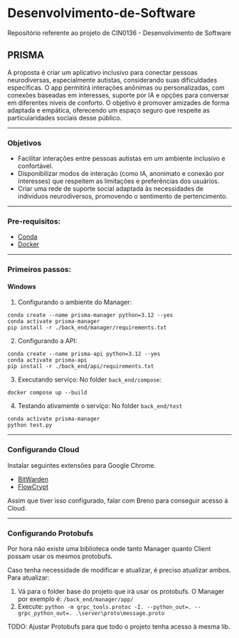 # Desenvolvimento-de-Software
Repositório referente ao projeto de CIN0136 - Desenvolvimento de Software

## PRISMA
A proposta é criar um aplicativo inclusivo para conectar pessoas neurodiversas, especialmente autistas, considerando suas dificuldades específicas. O app permitirá interações anônimas ou personalizadas, com conexões baseadas em interesses, suporte por IA e opções para conversar em diferentes níveis de conforto. O objetivo é promover amizades de forma adaptada e empática, oferecendo um espaço seguro que respeite as particularidades sociais desse público.

---
### Objetivos

- Facilitar interações entre pessoas autistas em um ambiente inclusivo e confortável.
- Disponibilizar modos de interação (como IA, anonimato e conexão por interesses) que respeitem as limitações e preferências dos usuários.
- Criar uma rede de suporte social adaptada às necessidades de indivíduos neurodiversos, promovendo o sentimento de pertencimento.

---
### Pre-requisitos:
- [Conda](https://anaconda.org/anaconda/conda)
- [Docker](https://docs.docker.com/engine/install/)

---
### Primeiros passos:
#### Windows
1. Configurando o ambiente do Manager: 
```
conda create --name prisma-manager python=3.12 --yes
conda activate prisma-manager
pip install -r ./back_end/manager/requirements.txt
```
2. Configurando a API:
```
conda create --name prisma-api python=3.12 --yes
conda activate prisma-api
pip install -r ./back_end/api/requirements.txt
```
3. Executando serviço:
No folder `back_end/compose`:
```
docker compose up --build
```
4. Testando ativamente o serviço:
No folder `back_end/test`
```
conda activate prisma-manager
python test.py
```
---
### Configurando Cloud
Instalar seguintes extensões para Google Chrome.
- [BitWarden](https://bitwarden.com/download/)
- [FlowCrypt](https://chromewebstore.google.com/detail/flowcrypt-encrypt-gmail-w/bnjglocicdkmhmoohhfkfkbbkejdhdgc)

Assim que tiver isso configurado, falar com Breno para conseguir acesso à Cloud.

---
### Configurando Protobufs
Por hora não existe uma biblioteca onde tanto Manager quanto Client possam usar os mesmos protobufs.

Caso tenha necessidade de modificar e atualizar, é preciso atualizar ambos.
Para atualizar:
1. Vá para o folder base do projeto que irá usar os protobufs. O Manager por exemplo é: `/back_end/manager/app/`
2. Execute: `python -m grpc_tools.protoc -I. --python_out=. --grpc_python_out=. .\server\proto\message.proto`

TODO: Ajustar Protobufs para que todo o projeto tenha acesso à mesma lib.